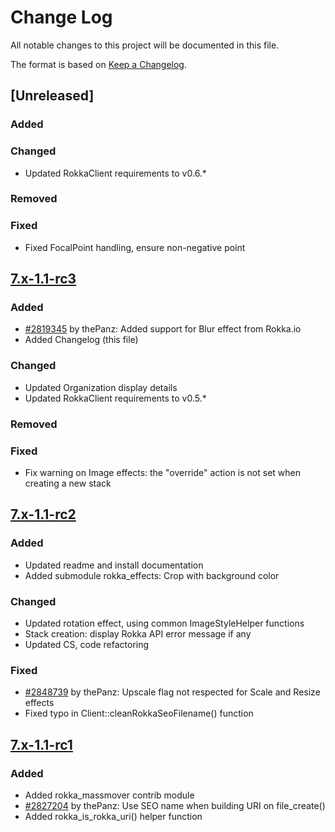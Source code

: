 # Change Log
All notable changes to this project will be documented in this file.

The format is based on [Keep a Changelog](http://keepachangelog.com/).

## [Unreleased]
### Added
### Changed
- Updated RokkaClient requirements to v0.6.*
### Removed
### Fixed
- Fixed FocalPoint handling, ensure non-negative point

## [7.x-1.1-rc3](https://www.drupal.org/project/rokka/releases/7.x-1.1-rc3)
### Added
- [#2819345](https://www.drupal.org/node/2819345) by thePanz: Added support for Blur effect from Rokka.io
- Added Changelog (this file)
### Changed
- Updated Organization display details
- Updated RokkaClient requirements to v0.5.*
### Removed
### Fixed
- Fix warning on Image effects: the "override" action is not set when creating a new stack

## [7.x-1.1-rc2](https://www.drupal.org/project/rokka/releases/7.x-1.1-rc2)
### Added
- Updated readme and install documentation
- Added submodule rokka_effects: Crop with background color
### Changed
- Updated rotation effect, using common ImageStyleHelper functions
- Stack creation: display Rokka API error message if any
- Updated CS, code refactoring
### Fixed
- [#2848739](https://www.drupal.org/node/2848739) by thePanz: Upscale flag not respected for Scale and Resize effects
- Fixed typo in Client::cleanRokkaSeoFilename() function

## [7.x-1.1-rc1](https://www.drupal.org/project/rokka/releases/7.x-1.1-rc1)
### Added
- Added rokka_massmover contrib module
- [#2827204](https://www.drupal.org/node/2827204) by thePanz: Use SEO name when building URI on file_create()
- Added rokka_is_rokka_uri() helper function
